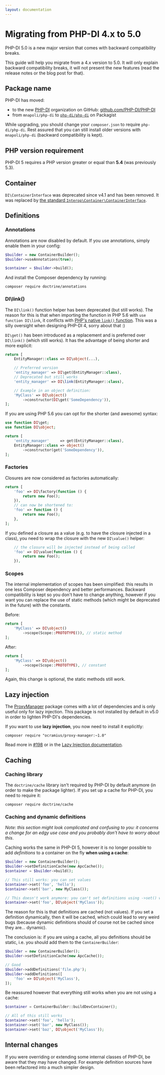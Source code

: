 ```yaml
---
layout: documentation
---
```


# Migrating from PHP-DI 4.x to 5.0

PHP-DI 5.0 is a new major version that comes with backward compatibility breaks.

This guide will help you migrate from a 4.x version to 5.0. It will only explain backward compatibility breaks, it will not present the new features (read the release notes or the blog post for that).

## Package name

PHP-DI has moved:

- to the new [PHP-DI](https://github.com/PHP-DI) organization on GitHub: [github.com/PHP-DI/PHP-DI](https://github.com/PHP-DI/PHP-DI)
- from `mnapoli/php-di` to [`php-di/php-di`](https://packagist.org/packages/php-di/php-di) on Packagist

While upgrading, you should change your `composer.json` to require `php-di/php-di`. Rest assured that you can still install older versions with `mnapoli/php-di` (backward compatibility is kept).

## PHP version requirement

PHP-DI 5 requires a PHP version greater or equal than **5.4** (was previously 5.3).

## Container

`DI\ContainerInterface` was deprecated since v4.1 and has been removed. It was replaced by [the standard `Interop\Container\ContainerInterface`](https://github.com/container-interop/container-interop/blob/master/src/Interop/Container/ContainerInterface.php).

## Definitions

### Annotations

Annotations are now disabled by default. If you use annotations, simply enable them in your config:

```php
$builder = new ContainerBuilder();
$builder->useAnnotations(true);

$container = $builder->build();
```

And install the Composer dependency by running:

```
composer require doctrine/annotations
```

### DI\link()

The `DI\link()` function helper has been deprecated (but still works). The reason for this is that when importing the function in PHP 5.6 with `use function DI\link`, it conflicts with [PHP's native `link()` function](http://php.net/link). This was a silly oversight when designing PHP-DI 4, sorry about that :)

`DI\get()` has been introduced as a replacement and is preferred over `DI\link()` (which still works). It has the advantage of being shorter and more explicit:

```php
return [
    EntityManager::class => DI\object(...),

    // Preferred version
    'entity_manager' => DI\get(EntityManager::class),
    // Deprecated but still works
    'entity_manager' => DI\link(EntityManager::class),

    // Example in an object definition:
    'MyClass' => DI\object()
        ->constructor(DI\get('SomeDependency')),
];
```

If you are using PHP 5.6 you can opt for the shorter (and awesome) syntax:

```php
use function DI\get;
use function DI\object;

return [
    'entity_manager'     => get(EntityManager::class),
    EntityManager::class => object()
        ->constructor(get('SomeDependency')),
];
```

### Factories

Closures are now considered as factories automatically:

```php
return [
    'foo' => DI\factory(function () {
        return new Foo();
    }),
    // can now be shortened to:
    'foo' => function () {
        return new Foo();
    },
];
```

If you defined a closure as a value (e.g. to have the closure injected in a class), you need to wrap the closure with the new `DI\value()` helper:

```php
    // the closure will be injected instead of being called
    'foo' => DI\value(function () {
        return new Foo();
    }),
```

### Scopes

The internal implementation of scopes has been simplified: this results in one less Composer dependency and better performances. Backward compatibility is kept so you don't have to change anything, however if you want you can replace the use of static methods (which might be deprecated in the future) with the constants.

Before:

```php
return [
    'MyClass' => DI\object()
        ->scope(Scope::PROTOTYPE()), // static method
];
```

After:

```php
return [
    'MyClass' => DI\object()
        ->scope(Scope::PROTOTYPE), // constant
];
```

Again, this change is optional, the static methods still work.

## Lazy injection

The [ProxyManager](https://github.com/Ocramius/ProxyManager) package comes with a lot of dependencies and is only useful only for lazy injection. This package is not installed by default in v5.0 in order to lighten PHP-DI's dependencies.

If you want to use **lazy injection**, you now need to install it explicitly:

```
composer require "ocramius/proxy-manager:~1.0"
```

Read more in [#198](https://github.com/PHP-DI/PHP-DI/issues/198) or in the [Lazy Injection documentation](../lazy-injection.md).

## Caching

### Caching library

The `doctrine/cache` library isn't required by PHP-DI by default anymore (in order to make the package lighter). If you set up a cache for PHP-DI, you need to require it:

```
composer require doctrine/cache
```

### Caching and dynamic definitions

*Note: this section might look complicated and confusing to you: it concerns a change for an edgy use case and you probably don't have to worry about this*.

Caching works the same in PHP-DI 5, however it is no longer possible to add *definitions* to a container on the fly **when using a cache**:

```php
$builder = new ContainerBuilder();
$builder->setDefinitionCache(new ApcCache());
$container = $builder->build();

// This still works: you can set values
$container->set('foo', 'hello');
$container->set('bar', new MyClass());

// This doesn't work anymore: you can't set definitions using ->set() when using a cache
$container->set('foo', DI\object('MyClass'));
```

The reason for this is that definitions are cached (not values). If you set a definition dynamically, then it will be cached, which could lead to very weird bugs (because dynamic definitions should of course not be cached since they are… dynamic).

The conclusion is: if you are using a cache, all you definitions should be static, i.e. you should add them to the `ContainerBuilder`:

```php
$builder = new ContainerBuilder();
$builder->setDefinitionCache(new ApcCache());

// Good
$builder->addDefinitions('file.php');
$builder->addDefinitions([
    'foo' => DI\object('MyClass'),
]);
```

Be reassured however that everything still works when you are not using a cache:

```php
$container = ContainerBuilder::buildDevContainer();

// All of this still works
$container->set('foo', 'hello');
$container->set('bar', new MyClass());
$container->set('baz', DI\object('MyClass'));
```

## Internal changes

If you were overriding or extending some internal classes of PHP-DI, be aware that they may have changed. For example definition sources have been refactored into a much simpler design.
